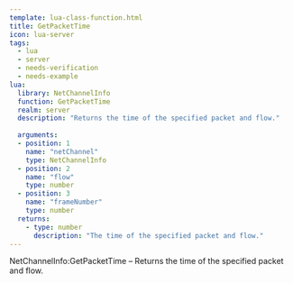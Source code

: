 ```yaml
---
template: lua-class-function.html
title: GetPacketTime
icon: lua-server
tags:
  - lua
  - server
  - needs-verification
  - needs-example
lua:
  library: NetChannelInfo
  function: GetPacketTime
  realm: server
  description: "Returns the time of the specified packet and flow."
  
  arguments:
  - position: 1
    name: "netChannel"
    type: NetChannelInfo
  - position: 2
    name: "flow"
    type: number
  - position: 3
    name: "frameNumber"
    type: number
  returns:
    - type: number
      description: "The time of the specified packet and flow."
---
```


<div class="lua__search__keywords">
NetChannelInfo:GetPacketTime &#x2013; Returns the time of the specified packet and flow.
</div>
